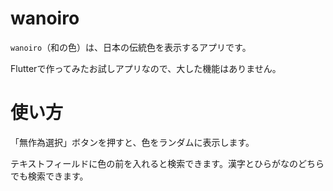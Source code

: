 # wanoiro

`wanoiro`（和の色）は、日本の伝統色を表示するアプリです。

Flutterで作ってみたお試しアプリなので、大した機能はありません。

# 使い方

「無作為選択」ボタンを押すと、色をランダムに表示します。

テキストフィールドに色の前を入れると検索できます。漢字とひらがなのどちらでも検索できます。


